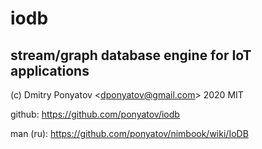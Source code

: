 #  iodb
## stream/graph database engine for IoT applications

(c) Dmitry Ponyatov <<dponyatov@gmail.com>> 2020 MIT

github: https://github.com/ponyatov/iodb

man (ru): https://github.com/ponyatov/nimbook/wiki/IoDB
